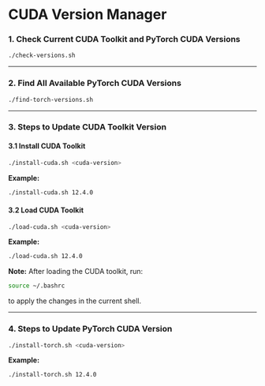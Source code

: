 
# CUDA Version Manager

### 1. Check Current CUDA Toolkit and PyTorch CUDA Versions

```bash
./check-versions.sh
```

---

### 2. Find All Available PyTorch CUDA Versions

```bash
./find-torch-versions.sh
```

---

### 3. Steps to Update CUDA Toolkit Version

#### 3.1 Install CUDA Toolkit

```bash
./install-cuda.sh <cuda-version>
```

**Example:**

```bash
./install-cuda.sh 12.4.0
```

#### 3.2 Load CUDA Toolkit

```bash
./load-cuda.sh <cuda-version>
```

**Example:**

```bash
./load-cuda.sh 12.4.0
```

**Note:** After loading the CUDA toolkit, run:

```bash
source ~/.bashrc
```
to apply the changes in the current shell.

---

### 4. Steps to Update PyTorch CUDA Version

```bash
./install-torch.sh <cuda-version>
```

**Example:**

```bash
./install-torch.sh 12.4.0
```
